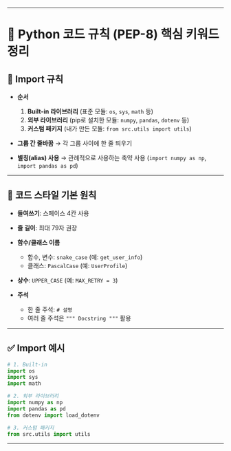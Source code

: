 

---

# 🐍 Python 코드 규칙 (PEP-8) 핵심 키워드 정리

## 📑 Import 규칙

* **순서**

  1. **Built-in 라이브러리** (표준 모듈: `os`, `sys`, `math` 등)
  2. **외부 라이브러리** (pip로 설치한 모듈: `numpy`, `pandas`, `dotenv` 등)
  3. **커스텀 패키지** (내가 만든 모듈: `from src.utils import utils`)

* **그룹 간 줄바꿈** → 각 그룹 사이에 한 줄 띄우기

* **별칭(alias) 사용** → 관례적으로 사용하는 축약 사용 (`import numpy as np`, `import pandas as pd`)

---

## 📝 코드 스타일 기본 원칙

* **들여쓰기**: 스페이스 4칸 사용
* **줄 길이**: 최대 79자 권장
* **함수/클래스 이름**

  * 함수, 변수: `snake_case` (예: `get_user_info`)
  * 클래스: `PascalCase` (예: `UserProfile`)
* **상수**: `UPPER_CASE` (예: `MAX_RETRY = 3`)
* **주석**

  * 한 줄 주석: `# 설명`
  * 여러 줄 주석은 `""" Docstring """` 활용

---

## ✅ Import 예시

```python
# 1. Built-in
import os
import sys
import math

# 2. 외부 라이브러리
import numpy as np
import pandas as pd
from dotenv import load_dotenv

# 3. 커스텀 패키지
from src.utils import utils
```

---


